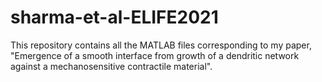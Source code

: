 # sharma-et-al-ELIFE2021

This repository contains all the MATLAB files corresponding to my paper, "Emergence of a smooth interface from growth of a dendritic network against a mechanosensitive contractile material".

